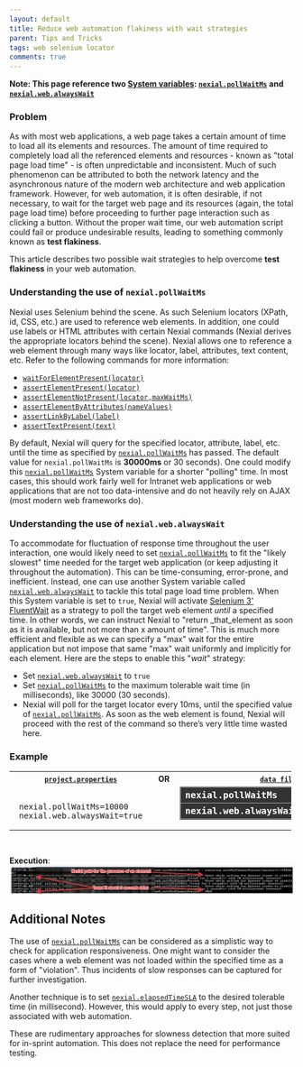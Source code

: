 ```yaml
---
layout: default
title: Reduce web automation flakiness with wait strategies
parent: Tips and Tricks
tags: web selenium locator
comments: true
---
```


<style>
table.data {
	width: 500px;
	border: none;
}

table.data th, table.data td {
	border: none;
	background-color: transparent;
}

table.data pre {
	margin-bottom: 0;
	padding: 10px;
}

.data-variable {
	width:350px;
	margin-top:0;
}

.data-variable th, .data-variable td {
	border: 1px #aaa solid !important;
}

.data-variable th {
	background-color: #333 !important;
	color: #fff;
	font-family: monospace;
	font-size: 12pt;
	text-align: left;
	vertical-align: middle;
	width: 200px;
	padding-left: 8px;
}

image {
	box-shadow: none;
}
</style>


**Note: This page reference two [System variables](../systemvars/index): 
[`nexial.pollWaitMs`](../systemvars/index#nexial.pollWaitMs) and 
[`nexial.web.alwaysWait`](../systemvars/index#nexial.web.alwaysWait)**

### Problem

As with most web applications, a web page takes a certain amount of time to load all its elements and resources. The 
amount of time required to completely load all the referenced elements and resources - known as "total page load time" -
is often unpredictable and inconsistent. Much of such phenomenon can be attributed to both the network latency and the 
asynchronous nature of the modern web architecture and web application framework. However, for web automation, it is 
often desirable, if not necessary, to wait for the target web page and its resources (again, the total page load time) 
before proceeding to further page interaction such as clicking a button. Without the proper wait time, our web 
automation script could fail or produce undesirable results, leading to something commonly known as **test flakiness**.

This article describes two possible wait strategies to help overcome **test flakiness** in your web automation.


### Understanding the use of `nexial.pollWaitMs`

Nexial uses Selenium behind the scene. As such Selenium locators (XPath, id, CSS, etc.) are used to reference web
elements. In addition, one could use labels or HTML attributes with certain Nexial commands (Nexial derives the 
appropriate locators behind the scene). Nexial allows one to reference a web element through many ways like 
locator, label, attributes, text content, etc. Refer to the following commands for more information:
- [`waitForElementPresent(locator)`](../commands/web/waitForElementPresent(locator))
- [`assertElementPresent(locator)`](../commands/web/assertElementPresent(locator))
- [`assertElementNotPresent(locator,maxWaitMs)`](../commands/web/assertElementNotPresent(locator,maxWaitMs))
- [`assertElementByAttributes(nameValues)`](../commands/web/assertElementByAttributes(nameValues))
- [`assertLinkByLabel(label)`](../commands/web/assertLinkByLabel(label))
- [`assertTextPresent(text)`](../commands/web/assertTextPresent(text))

By default, Nexial will query for the specified locator, attribute, label, etc. until the time as specified by 
[`nexial.pollWaitMs`](../systemvars/index#nexial.pollWaitMs) has passed. The default value for `nexial.pollWaitMs` 
is **30000ms** or 30 seconds). One could modify this [`nexial.pollWaitMs`](../systemvars/index#nexial.pollWaitMs) System 
variable for a shorter "polling" time. In most cases, this should work fairly well for Intranet web applications or 
web applications that are not too data-intensive and do not heavily rely on AJAX (most modern web frameworks do).


### Understanding the use of `nexial.web.alwaysWait`

To accommodate for fluctuation of response time throughout the user interaction, one would likely need to set 
[`nexial.pollWaitMs`](../systemvars/index#nexial.pollWaitMs) to fit the "likely slowest" time needed for the target web 
application (or keep adjusting it throughout the automation). This can be time-consuming, error-prone, and inefficient. 
Instead, one can use another System variable called [`nexial.web.alwaysWait`](../systemvars/index#nexial.web.alwaysWait) 
to tackle this total page load time problem. When this System variable is set to `true`, Nexial will activate 
<a href="https://seleniumhq.github.io/selenium/docs/api/java/org/openqa/selenium/support/ui/FluentWait.html" class="external-link" target="_nexial_link">Selenium 3' FluentWait</a>
as a strategy to poll the target web element _until_ a specified time. In other words, we can instruct Nexial to 
"return _that_element as soon as it is available, but not more than x amount of time". This is much more efficient and 
flexible as we can specify a "max" wait for the entire application but not impose that same "max" wait uniformly and 
implicitly for each element. Here are the steps to enable this "*wait*" strategy:
- Set [`nexial.web.alwaysWait`](../systemvars/index#nexial.web.alwaysWait) to `true`
- Set [`nexial.pollWaitMs`](../systemvars/index#nexial.pollWaitMs) to the maximum tolerable wait time (in milliseconds), 
  like 30000 (30 seconds).
- Nexial will poll for the target locator every 10ms, until the specified value of 
  [`nexial.pollWaitMs`](../systemvars/index#nexial.pollWaitMs). As soon as the web element is found, Nexial will 
  proceed with the rest of the command so there’s very little time wasted here.


### Example
<table class="data">
<tr>
<th><a href="../userguide/UnderstandingProjectStructure.md#artifactprojectproperties"><code>project.properties</code></a></th>
<th>&nbsp;OR&nbsp;</th>
<th><a href="../userguide/UnderstandingProjectStructure.md#artifactdata"><code>data file</code></a></th>
</tr>
<tr>
<td>
<pre>
nexial.pollWaitMs=10000
nexial.web.alwaysWait=true
</pre>
</td>
<td>&nbsp;</td>
<td>
<table border="1" cellpadding="5" class="data-variable">
<tr><th class="data-variable">nexial.pollWaitMs</th><td>10000</td></tr>
<tr><th class="data-variable">nexial.web.alwaysWait</th><td>true</td></tr>
</table>
</td>
</tr>
</table>
<br/>

**Execution**:<br/>
![](image/NexialWebAlwaysWaitOutput.png)


## Additional Notes 
The use of [`nexial.pollWaitMs`](../systemvars/index#nexial.pollWaitMs) can be considered as a simplistic way to check 
for application responsiveness. One might want to consider the cases where a web element was not loaded within the 
specified time as a form of "violation". Thus incidents of slow responses can be captured for further investigation.

Another technique is to set [`nexial.elapsedTimeSLA`](../systemvars/index#nexial.elapsedTimeSLA) to the desired 
tolerable time (in millisecond). However, this would apply to every step, not just those associated with web automation.

These are rudimentary approaches for slowness detection that more suited for in-sprint automation. This does not replace 
the need for performance testing.
